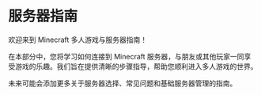 # 服务器指南

欢迎来到 Minecraft 多人游戏与服务器指南！

在本部分中，您将学习如何连接到 Minecraft 服务器，与朋友或其他玩家一同享受游戏的乐趣。我们旨在提供清晰的步骤指导，帮助您顺利进入多人游戏的世界。

未来可能会添加更多关于服务器选择、常见问题和基础服务器管理的指南。
